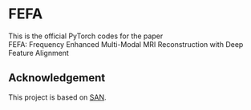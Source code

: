 # FEFA
This is the official PyTorch codes for the paper  
FEFA: Frequency Enhanced Multi-Modal MRI Reconstruction with Deep Feature Alignment
## Acknowledgement
This project is based on [SAN](https://github.com/woxuankai/SpatialAlignmentNetwork).
